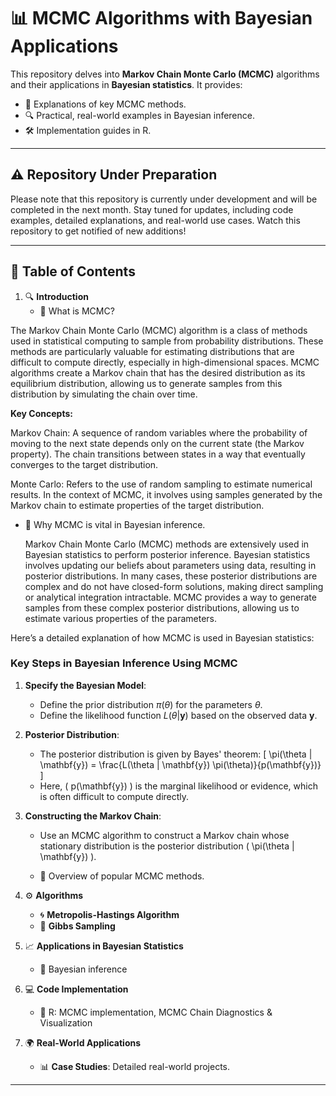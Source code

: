# **📊 MCMC Algorithms with Bayesian Applications**

This repository delves into **Markov Chain Monte Carlo (MCMC)** algorithms and their applications in **Bayesian statistics**. It provides:
- 📂 Explanations of key MCMC methods.
- 🔍 Practical, real-world examples in Bayesian inference.
- 🛠️ Implementation guides in R.

---

## ⚠️ Repository Under Preparation

Please note that this repository is currently under development and will be completed in the next month. Stay tuned for updates, including code examples, detailed explanations, and real-world use cases. Watch this repository to get notified of new additions!

---


## **📑 Table of Contents**
1. 🔍 **Introduction**
   - 🌟 What is MCMC?

The Markov Chain Monte Carlo (MCMC) algorithm is a class of methods used in statistical computing to sample from probability distributions. These methods are particularly valuable for estimating distributions that are difficult to compute directly, especially in high-dimensional spaces. MCMC algorithms create a Markov chain that has the desired distribution as its equilibrium distribution, allowing us to generate samples from this distribution by simulating the chain over time.

**Key Concepts:**

Markov Chain: A sequence of random variables where the probability of moving to the next state depends only on the current state (the Markov property). The chain transitions between states in a way that eventually converges to the target distribution.

Monte Carlo: Refers to the use of random sampling to estimate numerical results. In the context of MCMC, it involves using samples generated by the Markov chain to estimate properties of the target distribution.

   - 🔗 Why MCMC is vital in Bayesian inference.

     Markov Chain Monte Carlo (MCMC) methods are extensively used in Bayesian statistics to perform posterior inference. Bayesian statistics involves updating our beliefs about parameters using data, resulting in posterior distributions. In many cases, these posterior distributions are complex and do not have closed-form solutions, making direct sampling or analytical integration intractable. MCMC provides a way to generate samples from these complex posterior distributions, allowing us to estimate various properties of the parameters.

Here’s a detailed explanation of how MCMC is used in Bayesian statistics:

### Key Steps in Bayesian Inference Using MCMC

1. **Specify the Bayesian Model**:
   - Define the prior distribution $\pi(\theta)$ for the parameters $\theta$.
   - Define the likelihood function $L(\theta | \mathbf{y})$ based on the observed data $\mathbf{y}$.

2. **Posterior Distribution**:
   - The posterior distribution is given by Bayes' theorem:
     \[
     \pi(\theta | \mathbf{y}) = \frac{L(\theta | \mathbf{y}) \pi(\theta)}{p(\mathbf{y})}
     \]
   - Here, \( p(\mathbf{y}) \) is the marginal likelihood or evidence, which is often difficult to compute directly.

3. **Constructing the Markov Chain**:
   - Use an MCMC algorithm to construct a Markov chain whose stationary distribution is the posterior distribution \( \pi(\theta | \mathbf{y}) \).


   - 🧩 Overview of popular MCMC methods.

1. ⚙️ **Algorithms**
   - 🌀 **Metropolis-Hastings Algorithm**
   - 🔄 **Gibbs Sampling**
   

2. 📈 **Applications in Bayesian Statistics**
   - 📐 Bayesian inference 
     

3. 💻 **Code Implementation**
   - 🧮 R: MCMC implementation, MCMC Chain Diagnostics & Visualization
     

4. 🌍 **Real-World Applications**
   - 📊 **Case Studies**: Detailed real-world projects.

---

